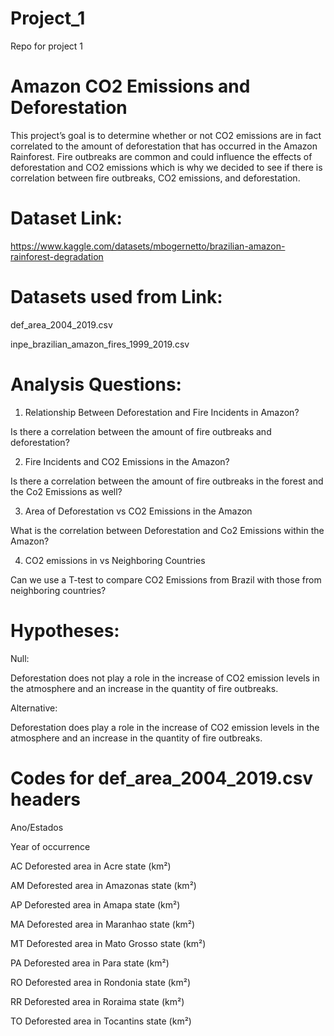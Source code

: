 # Project_1

Repo for project 1

# Amazon CO2 Emissions and Deforestation

This project’s goal is to determine whether or not CO2 emissions are in fact correlated to the amount of deforestation that has occurred in the Amazon Rainforest. Fire outbreaks are common and could influence the effects of deforestation and CO2 emissions which is why we decided to see if there is correlation between fire outbreaks, CO2 emissions, and deforestation.

# Dataset Link:

https://www.kaggle.com/datasets/mbogernetto/brazilian-amazon-rainforest-degradation

# Datasets used from Link:
def_area_2004_2019.csv

inpe_brazilian_amazon_fires_1999_2019.csv


# Analysis Questions:
1. Relationship Between Deforestation and Fire Incidents in Amazon?

Is there a correlation between the amount of fire outbreaks and deforestation?

2. Fire Incidents and CO2 Emissions in the Amazon?

Is there a correlation between the amount of fire outbreaks in the forest and the Co2 Emissions as well?

3. Area of Deforestation vs CO2 Emissions in the Amazon

What is the correlation between Deforestation and Co2 Emissions within the Amazon?

4. CO2 emissions in vs Neighboring Countries

Can we use a T-test to compare CO2 Emissions from Brazil with those from neighboring countries?


# Hypotheses:

Null:

Deforestation does not play a role in the increase of CO2 emission levels in the atmosphere and an increase in the quantity of fire outbreaks.

Alternative:

Deforestation does play a role in the increase of CO2 emission levels in the atmosphere and an increase in the quantity of fire outbreaks.






# Codes for def_area_2004_2019.csv headers

Ano/Estados

Year of occurrence

AC
Deforested area in Acre state (km²)

AM
Deforested area in Amazonas state (km²)

AP
Deforested area in Amapa state (km²)

MA
Deforested area in Maranhao state (km²)

MT
Deforested area in Mato Grosso state (km²)

PA
Deforested area in Para state (km²)

RO
Deforested area in Rondonia state (km²)

RR
Deforested area in Roraima state (km²)

TO
Deforested area in Tocantins state (km²)
